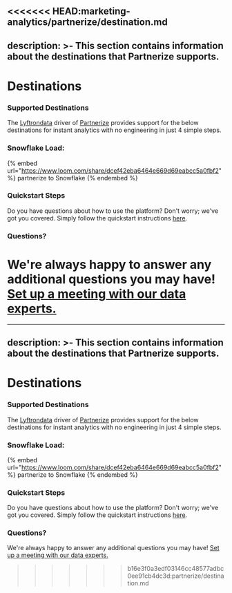 <<<<<<< HEAD:marketing-analytics/partnerize/destination.md
---
description: >-
    This section contains information about the destinations that Partnerize
    supports.
---

# Destinations

### Supported Destinations

The [Lyftrondata](https://www.lyftrondata.com/) driver of [Partnerize](https://www.lyftrondata.com/integration/marketing-analytics/partnerize/) provides support for the below destinations for instant analytics with no engineering in just 4 simple steps.

### Snowflake Load:

{% embed url="https://www.loom.com/share/dcef42eba6464e669d69eabcc5a0fbf2" %}
partnerize to Snowflake
{% endembed %}

### Quickstart Steps

Do you have questions about how to use the platform? Don't worry; we've got you covered. Simply follow the quickstart instructions [here](../../../quickstart-steps.md).

### Questions? <a href="#questions" id="questions"></a>

We're always happy to answer any additional questions you may have! [Set up a meeting with our data experts.](https://www.lyftrondata.com/book-a-meeting/)
=======
---
description: >-
    This section contains information about the destinations that Partnerize
    supports.
---

# Destinations

### Supported Destinations

The [Lyftrondata](https://www.lyftrondata.com/) driver of [Partnerize](https://www.lyftrondata.com/integration/marketing-analytics/partnerize/) provides support for the below destinations for instant analytics with no engineering in just 4 simple steps.

### Snowflake Load:

{% embed url="https://www.loom.com/share/dcef42eba6464e669d69eabcc5a0fbf2" %}
partnerize to Snowflake
{% endembed %}

### Quickstart Steps

Do you have questions about how to use the platform? Don't worry; we've got you covered. Simply follow the quickstart instructions [here](../../../quickstart-steps.md).

### Questions? <a href="#questions" id="questions"></a>

We're always happy to answer any additional questions you may have! [Set up a meeting with our data experts.](https://www.lyftrondata.com/book-a-meeting/)
>>>>>>> b16e3f0a3edf03146cc48577adbc0ee91cb4dc3d:partnerize/destination.md

